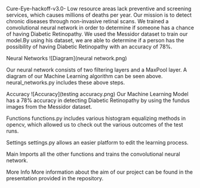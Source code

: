 Cure-Eye-hackoff-v3.0-
Low resource areas lack preventive and screening services, which causes millions of deaths per year. Our mission is to detect chronic diseases through non-invasive retinal scans. We trained a convolutional neural network in order to determine if someone has a chance of having Diabetic Retinopathy. We used the Messidor dataset to train our model.By using his dataset, we are able to determine if a person has the possibility of having Diabetic Retinopathy with an accuracy of 78%.

Neural Networks
![Diagram](neural network.png)

Our neural network consists of two filtering layers and a MaxPool layer. A diagram of our Machine Learning algorithm can be seen above. neural_networks.py includes these above steps.

Accuracy
![Accuracy](testing accuracy.png) Our Machine Learning Model has a 78% accuracy in detecting Diabetic Retinopathy by using the fundus images from the Messidor dataset.

Functions
functions.py includes various histogram equalizing methods in opencv, which allowed us to check out the various outcomes of the test runs.

Settings
settings.py allows an easier platform to edit the learning process.

Main
Imports all the other functions and trains the convolutional neural network.

More Info
More information about the aim of our project can be found in the presentation provided in the repository.
